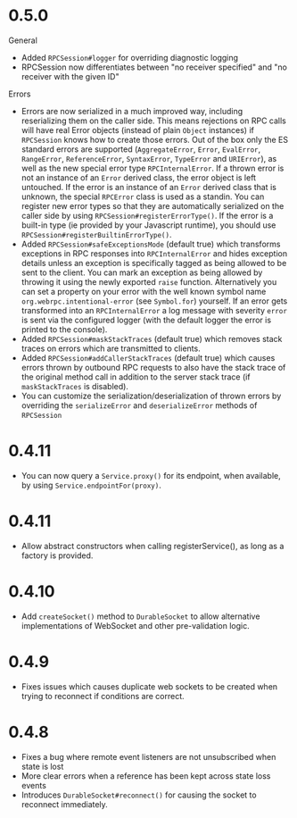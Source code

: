 # 0.5.0

General

- Added `RPCSession#logger` for overriding diagnostic logging
- RPCSession now differentiates between "no receiver specified" and "no receiver with the given ID"

Errors

- Errors are now serialized in a much improved way, including reserializing them on the caller side. This means rejections on RPC calls will have real Error objects (instead of plain `Object` instances) if `RPCSession` knows how to create those errors. Out of the box only the ES standard errors are supported (`AggregateError`, `Error`, `EvalError`, `RangeError`, `ReferenceError`, `SyntaxError`, `TypeError` and `URIError`), as well as the new special error type `RPCInternalError`. If a thrown error is not an instance of an `Error` derived class, the error object is left untouched. If the error is an instance of an `Error` derived class that is unknown, the special `RPCError` class is used as a standin. You can register new error types so that they are automatically serialized on the caller side by using `RPCSession#registerErrorType()`. If the error is a built-in type (ie provided by your Javascript runtime), you should use `RPCSession#registerBuiltinErrorType()`.
- Added `RPCSession#safeExceptionsMode` (default true) which transforms exceptions in RPC responses into `RPCInternalError` and hides exception details unless an exception is specifically tagged as being allowed to be sent to the client. You can mark an exception as being allowed by throwing it using the newly exported `raise` function. Alternatively you can set a property on your error with the well known symbol name `org.webrpc.intentional-error` (see `Symbol.for`) yourself. If an error gets transformed into an `RPCInternalError` a log message with severity `error` is sent via the configured logger (with the default logger the error is printed to the console).
- Added `RPCSession#maskStackTraces` (default true) which removes stack traces on errors which are transmitted to clients.
- Added `RPCSession#addCallerStackTraces` (default true) which causes errors thrown by outbound RPC requests to also have the stack trace of the original method call in addition to the server stack trace (if `maskStackTraces` is disabled).
- You can customize the serialization/deserialization of thrown errors by overriding the `serializeError` and `deserializeError` methods of `RPCSession`

# 0.4.11

- You can now query a `Service.proxy()` for its endpoint, when available, by using `Service.endpointFor(proxy)`.

# 0.4.11

- Allow abstract constructors when calling registerService(), as long as a factory is provided.

# 0.4.10

- Add `createSocket()` method to `DurableSocket` to allow alternative implementations of WebSocket and other 
  pre-validation logic.

# 0.4.9

- Fixes issues which causes duplicate web sockets to be created when trying to reconnect if conditions are 
  correct.

# 0.4.8

- Fixes a bug where remote event listeners are not unsubscribed when state is lost
- More clear errors when a reference has been kept across state loss events
- Introduces `DurableSocket#reconnect()` for causing the socket to reconnect immediately.
